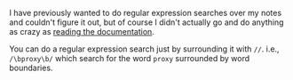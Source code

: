 I have previously wanted to do regular expression searches over my notes and couldn't figure it out, but of course I didn't actually go and do anything as crazy as [reading the documentation](https://help.obsidian.md/Plugins/Search).

You can do a regular expression search just by surrounding it with `//`. i.e., `/\bproxy\b/` which search for the word `proxy` surrounded by word boundaries.